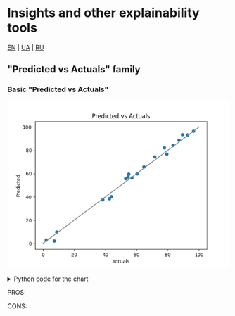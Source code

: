 # Insights and other explainability tools

[EN](insights.md) | [UA](insights_ua.md) | [RU](insights_ru.md)

## "Predicted vs Actuals" family

### Basic "Predicted vs Actuals"

![Example of basic PvsA](images/pvsa_basic.png)
<details>
    <summary>Python code for the chart</summary>

    ```python
    import matplotlib.pyplot as plt
    import numpy as np
    # Fixed random generator
    rng = np.random.RandomState(0)
    # Generate actuals and predicted close to them
    row_count = 20
    actuals = rng.uniform(0, 100, row_count)
    predicted = actuals + rng.uniform(-5, 5, row_count)
    # Show them alongside the perfect match line
    plt.scatter(actuals, predicted)
    plt.plot([0, 100], [0, 100], c="gray")
    plt.title("Predicted vs Actuals")
    plt.xlabel("Actuals")
    plt.ylabel("Predicted")
    plt.show()
    ```
</details>

PROS: 

CONS:

